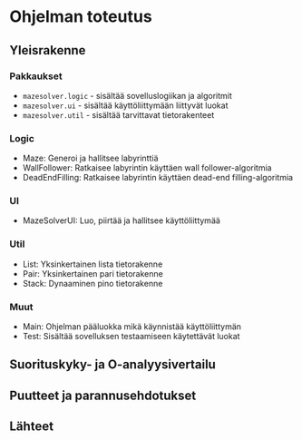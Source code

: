 # Ohjelman toteutus

## Yleisrakenne

### Pakkaukset

- `mazesolver.logic` - sisältää sovelluslogiikan ja algoritmit
- `mazesolver.ui` - sisältää käyttöliittymään liittyvät luokat
- `mazesolver.util` - sisältää tarvittavat tietorakenteet

### Logic

- Maze: Generoi ja hallitsee labyrinttiä
- WallFollower: Ratkaisee labyrintin käyttäen wall follower-algoritmia
- DeadEndFilling: Ratkaisee labyrintin käyttäen dead-end filling-algoritmia

### UI

- MazeSolverUI: Luo, piirtää ja hallitsee käyttöliittymää

### Util

- List: Yksinkertainen lista tietorakenne
- Pair: Yksinkertainen pari tietorakenne
- Stack: Dynaaminen pino tietorakenne

### Muut

- Main: Ohjelman pääluokka mikä käynnistää käyttöliittymän
- Test: Sisältää sovelluksen testaamiseen käytettävät luokat

## Suorituskyky- ja O-analyysivertailu

## Puutteet ja parannusehdotukset

## Lähteet

